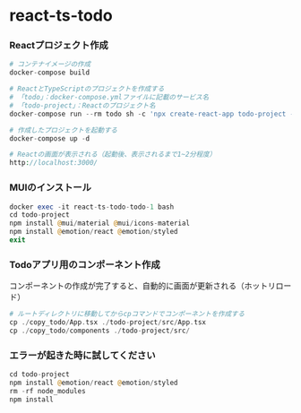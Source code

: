 # react-ts-todo

### Reactプロジェクト作成
```php
# コンテナイメージの作成
docker-compose build

# ReactとTypeScriptのプロジェクトを作成する
# 「todo」：docker-compose.ymlファイルに記載のサービス名
# 「todo-project」：Reactのプロジェクト名
docker-compose run --rm todo sh -c 'npx create-react-app todo-project --template typescript'

# 作成したプロジェクトを起動する
docker-compose up -d

# Reactの画面が表示される（起動後、表示されるまで1~2分程度）
http://localhost:3000/
```

### MUIのインストール
```php
docker exec -it react-ts-todo-todo-1 bash
cd todo-project
npm install @mui/material @mui/icons-material
npm install @emotion/react @emotion/styled
exit
```

### Todoアプリ用のコンポーネント作成
コンポーネントの作成が完了すると、自動的に画面が更新される（ホットリロード）
```php
# ルートディレクトリに移動してからcpコマンドでコンポーネントを作成する
cp ./copy_todo/App.tsx ./todo-project/src/App.tsx
cp ./copy_todo/components ./todo-project/src/
```

### エラーが起きた時に試してください
```php
cd todo-project
npm install @emotion/react @emotion/styled
rm -rf node_modules
npm install
```
